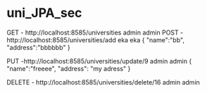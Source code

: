 # uni_JPA_sec

GET  - http://localhost:8585/universities   admin admin
POST - http://localhost:8585/universities/add eka eka
{
    "name":"bb",
    "address":"bbbbbb"
}

PUT -http://localhost:8585/universities/update/9 admin admin
{
    "name":"freeee",
    "address": "my adress" 
}

DELETE - http://localhost:8585/universities/delete/16   admin admin


